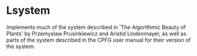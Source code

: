 # Lsystem
Implements much of the system described in 'The Algorithmic Beauty of Plants' by Przemyslaw Prusinkiewicz and Aristid Lindenmayer,
as well as parts of the system described in the CPFG user manual for their version of the system.
